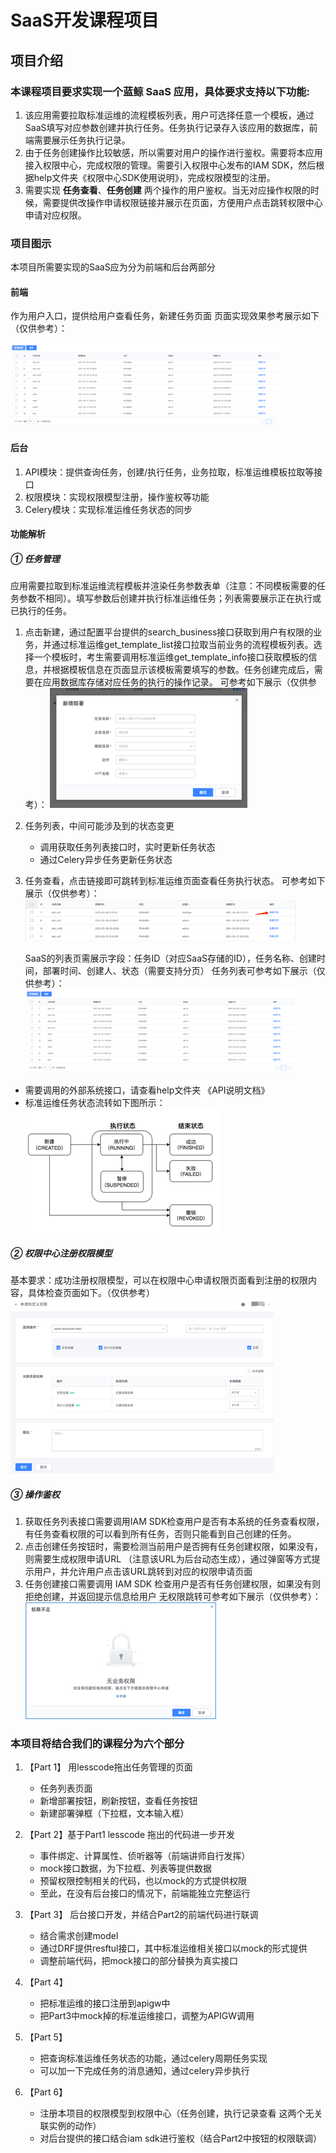 # SaaS开发课程项目

## 项目介绍

### 本课程项目要求实现一个蓝鲸 SaaS 应用，具体要求支持以下功能:

1. 该应用需要拉取标准运维的流程模板列表，用户可选择任意一个模板，通过SaaS填写对应参数创建并执行任务。任务执行记录存入该应用的数据库，前端需要展示任务执行记录。
2. 由于任务创建操作比较敏感，所以需要对用户的操作进行鉴权。需要将本应用接入权限中心，完成权限的管理。需要引入权限中心发布的IAM SDK，然后根据help文件夹《权限中心SDK使用说明》，完成权限模型的注册。
3. 需要实现 __任务查看__、__任务创建__ 两个操作的用户鉴权。当无对应操作权限的时候，需要提供改操作申请权限链接并展示在页面，方便用户点击跳转权限中心申请对应权限。

### 项目图示
本项目所需要实现的SaaS应为分为前端和后台两部分

#### 前端
作为用户入口，提供给用户查看任务，新建任务页面
页面实现效果参考展示如下（仅供参考）：
 
![main.png](src/main.png)

#### 后台
1.	API模块：提供查询任务，创建/执行任务，业务拉取，标准运维模板拉取等接口
2.	权限模块：实现权限模型注册，操作鉴权等功能
3.	Celery模块：实现标准运维任务状态的同步

#### 功能解析
##### ① 任务管理
应用需要拉取到标准运维流程模板并渲染任务参数表单（注意：不同模板需要的任务参数不相同）。填写参数后创建并执行标准运维任务；列表需要展示正在执行或已执行的任务。
1. 点击新建，通过配置平台提供的search_business接口获取到用户有权限的业务，并通过标准运维get_template_list接口拉取当前业务的流程模板列表。选择一个模板时，考生需要调用标准运维get_template_info接口获取模板的信息，并根据模板信息在页面显示该模板需要填写的参数。任务创建完成后，需要在应用数据库存储对应任务的执行的操作记录。
    可参考如下展示（仅供参考）：
    ![create.png](src/create.png)
2. 任务列表，中间可能涉及到的状态变更
    - 调用获取任务列表接口时，实时更新任务状态
    - 通过Celery异步任务更新任务状态
3. 任务查看，点击链接即可跳转到标准运维页面查看任务执行状态。
    可参考如下展示（仅供参考）：
    ![retrieve.png](src/retrieve.png)
   
    SaaS的列表页需展示字段：任务ID（对应SaaS存储的ID），任务名称、创建时间，部署时间、创建人、状态（需要支持分页）
    任务列表可参考如下展示（仅供参考）：
    ![list.png](src/list.png)
   
- 需要调用的外部系统接口，请查看help文件夹 《API说明文档》
- 标准运维任务状态流转如下图所示：
![sops.png](src/sops.png)
  

##### ② 权限中心注册权限模型
基本要求：成功注册权限模型，可以在权限中心申请权限页面看到注册的权限内容，具体检查页面如下。（仅供参考）
![iam.png](src/iam.png)

##### ③ 操作鉴权
1.	获取任务列表接口需要调用IAM SDK检查用户是否有本系统的任务查看权限，有任务查看权限的可以看到所有任务，否则只能看到自己创建的任务。
2.	点击创建任务按钮时，需要检测当前用户是否拥有任务创建权限，如果没有，则需要生成权限申请URL （注意该URL为后台动态生成），通过弹窗等方式提示用户，并允许用户点击该URL跳转到对应的权限申请页面
3.	任务创建接口需要调用 IAM SDK 检查用户是否有任务创建权限，如果没有则拒绝创建，并返回提示信息给用户
无权限跳转可参考如下展示（仅供参考）：
 ![no_perm.png](src/no_perm.png)



### 本项目将结合我们的课程分为六个部分

1. 【Part 1】 用lesscode拖出任务管理的页面
    - 任务列表页面
    - 新增部署按钮，刷新按钮，查看任务按钮
    - 新建部署弹框（下拉框，文本输入框）

2. 【Part 2】基于Part1 lesscode 拖出的代码进一步开发
    - 事件绑定、计算属性、侦听器等（前端讲师自行发挥）
    - mock接口数据，为下拉框、列表等提供数据
    - 预留权限控制相关的代码，也以mock的方式提供权限
    - 至此，在没有后台接口的情况下，前端能独立完整运行

3. 【Part 3】
后台接口开发，并结合Part2的前端代码进行联调
	- 结合需求创建model
	- 通过DRF提供resftul接口，其中标准运维相关接口以mock的形式提供
	- 调整前端代码，把mock接口的部分替换为真实接口

4. 【Part 4】
	- 把标准运维的接口注册到apigw中
	- 把Part3中mock掉的标准运维接口，调整为APIGW调用

5. 【Part 5】
	- 把查询标准运维任务状态的功能，通过celery周期任务实现
	- 可以加一下完成任务的消息通知，通过celery异步执行

6. 【Part 6】
	- 注册本项目的权限模型到权限中心（任务创建，执行记录查看 这两个无关联实例的动作）
	- 对后台提供的接口结合iam sdk进行鉴权（结合Part2中按钮的权限联调）
    

